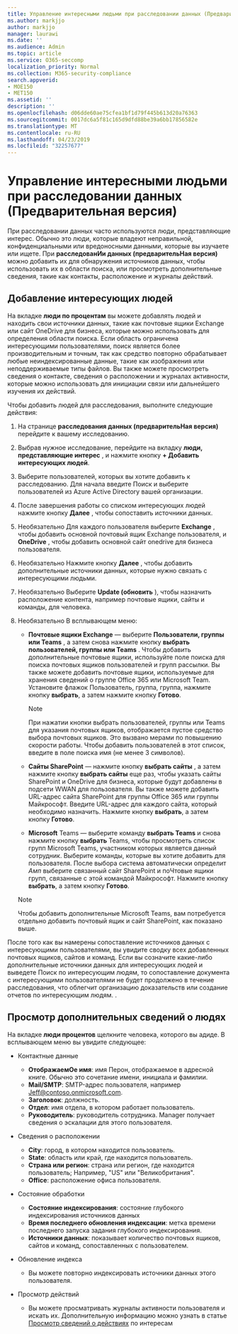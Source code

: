 ```yaml
---
title: Управление интересными людьми при расследовании данных (Предварительная версия)
ms.author: markjjo
author: markjjo
manager: laurawi
ms.date: ''
ms.audience: Admin
ms.topic: article
ms.service: O365-seccomp
localization_priority: Normal
ms.collection: M365-security-compliance
search.appverid:
- MOE150
- MET150
ms.assetid: ''
description: ''
ms.openlocfilehash: d06dde60ae75cfea1bf1d79f445b613d20a76363
ms.sourcegitcommit: 0017dc6a5f81c165d9dfd88be39a6bb17856582e
ms.translationtype: MT
ms.contentlocale: ru-RU
ms.lasthandoff: 04/23/2019
ms.locfileid: "32257677"
---
```

# <a name="manage-people-of-interest-in-data-investigations-preview"></a>Управление интересными людьми при расследовании данных (Предварительная версия)

При расследовании данных часто используются люди, представляющие интерес. Обычно это люди, которые владеют неправильной, конфиденциальными или вредоносными данными, которые вы изучаете или ищете. При **расследованИи данных (предварительНая версия)** можно добавить их для обнаружения источников данных, чтобы использовать их в области поиска, или просмотреть дополнительные сведения, такие как контакты, расположение и журналы действий. 


## <a name="add-people-of-interest"></a>Добавление интересующих людей

На вкладке **люди по процентам** вы можете добавлять людей и находить свои источники данных, такие как почтовые ящики Exchange или сайт OneDrive для бизнеса, которые можно использовать для определения области поиска. Если область ограничена интересующими пользователями, поиск является более производительным и точным, так как средство повторно обрабатывает любые неиндексированные данные, такие как изображения или неподдерживаемые типы файлов. Вы также можете просмотреть сведения о контакте, сведения о расположении и журналах активности, которые можно использовать для инициации связи или дальнейшего изучения их действий. 

Чтобы добавить людей для расследования, выполните следующие действия:

1. На странице **расследования данных (предварительНая версия)** перейдите к вашему исследованию.
 
2. Выбрав нужное исследование, перейдите на вкладку **люди, представляющие интерес** , и нажмите кнопку **+ Добавить интересующих людей**. 
 
3. Выберите пользователей, которых вы хотите добавить к расследованию. Для начала введите Поиск и выберите пользователей из Azure Active Directory вашей организации.
 
4. После завершения работы со списком интересующих людей нажмите кнопку **Далее** , чтобы сопоставить источники данных. 

5. Необязательно Для каждого пользователя выберите **Exchange** , чтобы добавить основной почтовый ящик Exchange пользователя, и **OneDrive** , чтобы добавить основной сайт onedrive для бизнеса пользователя.

6. Необязательно Нажмите кнопку **Далее** , чтобы добавить дополнительные источники данных, которые нужно связать с интересующими людьми.

7. Необязательно Выберите **Update (обновить** ), чтобы назначить расположение контента, например почтовые ящики, сайты и команды, для человека. 

8. Необязательно В всплывающем меню:
   
    -  **Почтовые ящики Exchange** — выберите **Пользователи, группы или Teams** , а затем снова нажмите кнопку **выбрать пользователей, группы или Teams** . Чтобы добавить дополнительные почтовые ящики, используйте поле поиска для поиска почтовых ящиков пользователей и групп рассылки. Вы также можете добавить почтовые ящики, используемые для хранения сведений о группе Office 365 или Microsoft Team. Установите флажок Пользователь, группа, группа, нажмите кнопку **выбрать**, а затем нажмите кнопку **Готово**.

        > [!NOTE]
        > При нажатии кнопки выбрать пользователей, группы или Teams для указания почтовых ящиков, отображается пустое средство выбора почтовых ящиков. Это вызвано мерами по повышению скорости работы. Чтобы добавить пользователей в этот список, введите в поле поиска имя (не менее 3 символов).
     
     - **Сайты SharePoint** — нажмите кнопку **выбрать сайты** , а затем нажмите кнопку **выбрать сайты** еще раз, чтобы указать сайты SharePoint и OneDrive для бизнеса, которые будут добавлены в подсети WWAN для пользователя. Вы также можете добавить URL-адрес сайта SharePoint для группы Office 365 или группы Майкрософт. Введите URL-адрес для каждого сайта, который необходимо назначить. Нажмите кнопку **выбрать**, а затем кнопку **Готово**.
     - **Microsoft** Teams — выберите команду **выбрать Teams** и снова нажмите кнопку **выбрать** Teams, чтобы просмотреть список групп Microsoft Teams, участником которых является данный сотрудник. Выберите команды, которые вы хотите добавить для пользователя. После выбора система автоматически определит _Амп_ выберите связанный сайт SharePoint и поЧтовые ящики групп, связанные с этой командой Майкрософт. Нажмите кнопку **выбрать**, а затем кнопку **Готово**.
        
      > [!NOTE]
      > Чтобы добавить дополнительные Microsoft Teams, вам потребуется отдельно добавить почтовый ящик и сайт SharePoint, как показано выше.

После того как вы намерены сопоставление источников данных с интересующими пользователями, вы увидите сводку всех добавленных почтовых ящиков, сайтов и команд. Если вы созначите какие-либо дополнительные источники данных для интересующих людей и выведете Поиск по интересующим людям, то сопоставление документа с интересующими пользователями не будет продолжено в течение расследования, что облегчит организацию доказательств или создание отчетов по интересующим людям. . 

## <a name="view-additional-people-of-interest-information"></a>Просмотр дополнительных сведений о людях

На вкладке **люди процентов** щелкните человека, которого вы адиде. В всплывающем меню вы увидите следующее:

- Контактные данные

  - **ОтображаемОе имя**: имя Перон, отображаемое в адресной книге. Обычно это сочетание имени, инициала и фамилии.
  - **Mail/SMTP**: SMTP-адрес пользователя, например Jeff@contoso.onmicrosoft.com.  
  - **Заголовок**: должность.
  - **Отдел**: имя отдела, в котором работает пользователь.
  - **Руководитель**: руководитель сотрудника. Manager получает сведения о эскалации для этого пользователя.
  
- Сведения о расположении

  - **City**: город, в котором находится пользователь.
  - **State**: область или край, где находится пользователь.
  - **Страна или регион**: страна или регион, где находится пользователь; Например, "US" или "Великобритания".
  - **Office**: расположение офиса пользователя.

- Состояние обработки

  - **Состояние индексирования**: состояние глубокого индексирования источников данных
  - **Время последнего обновления индексации**: метка времени последнего запуска задания глубокого индексирования.
  - **Источники данных**: показывает количество почтовых ящиков, сайтов и команд, сопоставленных с пользователем.

- Обновление индекса
    - Вы можете повторно индексировать источники данных этого пользователя. 

- Просмотр действий 

    - Вы можете просматривать журналы активности пользователя и искать их. Дополнительную информацию можно узнать в статье [Просмотр сведений о действиях](view-people-of-interest-activity.md) по интересам 
